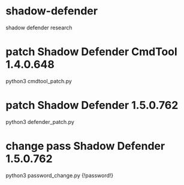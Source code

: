 # shadow-defender
shadow defender research

# patch Shadow Defender CmdTool 1.4.0.648
python3 cmdtool_patch.py

# patch Shadow Defender 1.5.0.762
python3 defender_patch.py

# change pass Shadow Defender 1.5.0.762
python3 password_change.py {!password!}
